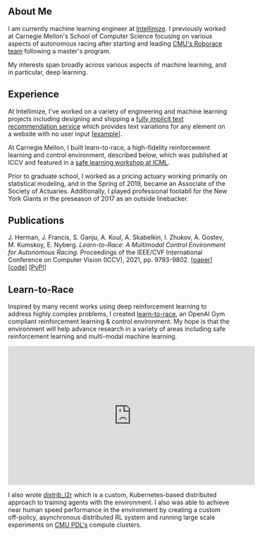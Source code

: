 ## About Me


I am currently machine learning engineer at [Intellimize](https://www.intellimize.com/). I previously worked at Carnegie Mellon's School of Computer Science focusing on various aspects of autonomous racing after starting and leading [CMU's Roborace team](https://www.cmu.edu/news/stories/archives/2020/july/roborace.html) following a master's program.

My interests span broadly across various aspects of machine learning, and in particular, deep learning.


## Experience

At Intellimize, I've worked on a variety of engineering and machine learning projects including designing and shipping a [fully implicit text recommendation service](https://www.intellimize.com/press/intellimize-releases-ai-powered-copy-suggestions-for-marketers-to-instantly-personalize-websites-that-convert-more) which provides text variations for any element on a website with no user input \[[example](https://www.linkedin.com/posts/intellimize_convertmore-writing-content-activity-6960991520355217408-iDxf?utm_source=linkedin_share&utm_medium=member_desktop_web)\].

At Carnegie Mellon, I built learn-to-race, a high-fidelity reinforcement learning and control environment, described below, which was published at ICCV and featured in a [safe learning workshop at ICML](https://learn-to-race.org/workshop-sl4ad-icml2022/).

Prior to graduate school, I worked as a pricing actuary working primarily on statistical modeling, and in the Spring of 2019, became an Associate of the Society of Actuaries. Additionally, I played professional footabll for the New York Giants in the preseason of 2017 as an outside linebacker.


## Publications

J. Herman, J. Francis, S. Ganju, A. Koul, A. Skabelkin, I. Zhukov, A. Gostev, M. Kumskoy, E. Nyberg. *Learn-to-Race: A Multimodal Control Environment for Autonomous Racing.* Proceedings of the IEEE/CVF International Conference on Computer Vision (ICCV), 2021, pp. 9793-9802. \[[paper](https://openaccess.thecvf.com/content/ICCV2021/html/Herman_Learn-To-Race_A_Multimodal_Control_Environment_for_Autonomous_Racing_ICCV_2021_paper.html)\] \[[code](https://github.com/learn-to-race/l2r)\] \[[PyPI](https://pypi.org/project/l2r/)\]


## Learn-to-Race

Inspired by many recent works using deep reinforcement learning to address highly complex problems, I created [learn-to-race](https://github.com/learn-to-race/l2r), an  OpenAI Gym compliant reinforcement learning & control environment. My hope is that the environment will help advance research in a variety of areas including safe reinforcement learning and multi-modal machine learning.

<iframe width="560" height="315" src="https://www.youtube.com/embed/a-RYPr6Wla4" title="Learning to Race using Reinforcement Learning (teaser)" frameborder="0" allow="accelerometer; autoplay; clipboard-write; encrypted-media; gyroscope; picture-in-picture" allowfullscreen></iframe><br>

I also wrote [distrib_l2r](https://github.com/hermgerm29/distrib_l2r) which is a custom, Kubernetes-based distributed approach to training agents with the environment. I also was able to achieve near human speed performance in the environment by creating a custom off-policy, asynchronous distributed RL system and running large scale experiments on [CMU PDL's](https://www.pdl.cmu.edu/index.shtml) compute clusters.
